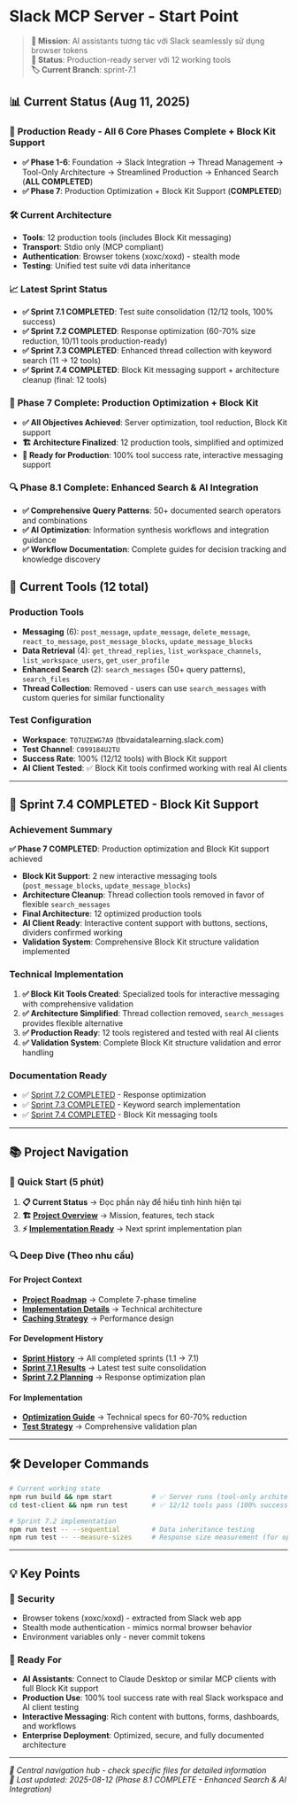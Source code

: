 # Slack MCP Server - Start Point

> **🎯 Mission**: AI assistants tương tác với Slack seamlessly sử dụng browser tokens  
> **📅 Status**: Production-ready server với 12 working tools  
> **🏷️ Current Branch**: sprint-7.1

## 📊 Current Status (Aug 11, 2025)

### 🚀 **Production Ready** - All 6 Core Phases Complete + Block Kit Support

- **✅ Phase 1-6**: Foundation → Slack Integration → Thread Management → Tool-Only Architecture → Streamlined Production → Enhanced Search (**ALL COMPLETED**)
- **✅ Phase 7**: Production Optimization + Block Kit Support (**COMPLETED**)

### 🛠️ **Current Architecture**

- **Tools**: 12 production tools (includes Block Kit messaging)
- **Transport**: Stdio only (MCP compliant)
- **Authentication**: Browser tokens (xoxc/xoxd) - stealth mode
- **Testing**: Unified test suite với data inheritance

### 📈 **Latest Sprint Status**

- **✅ Sprint 7.1 COMPLETED**: Test suite consolidation (12/12 tools, 100% success)
- **✅ Sprint 7.2 COMPLETED**: Response optimization (60-70% size reduction, 10/11 tools production-ready)
- **✅ Sprint 7.3 COMPLETED**: Enhanced thread collection with keyword search (11 → 12 tools)
- **✅ Sprint 7.4 COMPLETED**: Block Kit messaging support + architecture cleanup (final: 12 tools)

### 🎯 **Phase 7 Complete: Production Optimization + Block Kit**
- **✅ All Objectives Achieved**: Server optimization, tool reduction, Block Kit support
- **🏗️ Architecture Finalized**: 12 production tools, simplified and optimized
- **🚀 Ready for Production**: 100% tool success rate, interactive messaging support

### 🔍 **Phase 8.1 Complete: Enhanced Search & AI Integration**
- **✅ Comprehensive Query Patterns**: 50+ documented search operators and combinations
- **✅ AI Optimization**: Information synthesis workflows and integration guidance
- **✅ Workflow Documentation**: Complete guides for decision tracking and knowledge discovery

## 🔧 **Current Tools** (12 total)

### **Production Tools**

- **Messaging** (6): `post_message`, `update_message`, `delete_message`, `react_to_message`, `post_message_blocks`, `update_message_blocks`
- **Data Retrieval** (4): `get_thread_replies`, `list_workspace_channels`, `list_workspace_users`, `get_user_profile`
- **Enhanced Search** (2): `search_messages` (50+ query patterns), `search_files`
- **Thread Collection**: Removed - users can use `search_messages` with custom queries for similar functionality

### **Test Configuration**

- **Workspace**: `T07UZEWG7A9` (tbvaidatalearning.slack.com)
- **Test Channel**: `C099184U2TU`
- **Success Rate**: 100% (12/12 tools) with Block Kit support
- **AI Client Tested**: ✅ Block Kit tools confirmed working with real AI clients

---

## 🎯 **Sprint 7.4 COMPLETED - Block Kit Support**

### **Achievement Summary**

**✅ Phase 7 COMPLETED**: Production optimization and Block Kit support achieved
- **Block Kit Support**: 2 new interactive messaging tools (`post_message_blocks`, `update_message_blocks`)
- **Architecture Cleanup**: Thread collection tools removed in favor of flexible `search_messages`
- **Final Architecture**: 12 optimized production tools
- **AI Client Ready**: Interactive content support with buttons, sections, dividers confirmed working
- **Validation System**: Comprehensive Block Kit structure validation implemented

### **Technical Implementation**

1. **✅ Block Kit Tools Created**: Specialized tools for interactive messaging with comprehensive validation
2. **✅ Architecture Simplified**: Thread collection removed, `search_messages` provides flexible alternative
3. **✅ Production Ready**: 12 tools registered and tested with real AI clients
4. **✅ Validation System**: Complete Block Kit structure validation and error handling

### **Documentation Ready**

- ✅ [Sprint 7.2 COMPLETED](02_implementation/sprint_7_2_implementation_summary.md) - Response optimization
- ✅ [Sprint 7.3 COMPLETED](02_implementation/sprint_7_3.md) - Keyword search implementation  
- ✅ [Sprint 7.4 COMPLETED](02_implementation/sprint_7_4.md) - Block Kit messaging tools

---

## 📚 **Project Navigation**

### 🚀 **Quick Start (5 phút)**

1. **📋 Current Status** → Đọc phần này để hiểu tình hình hiện tại
2. **🏗️ [Project Overview](00_context/project-requirement.md)** → Mission, features, tech stack
3. **⚡ [Implementation Ready](02_implementation/sprint_7_2.md)** → Next sprint implementation plan

### 🔍 **Deep Dive (Theo nhu cầu)**

#### **For Project Context**

- **[Project Roadmap](01_preparation/project_roadmap.md)** → Complete 7-phase timeline
- **[Implementation Details](00_context/implementation-detail.md)** → Technical architecture
- **[Caching Strategy](00_context/about-caching.md)** → Performance design

#### **For Development History**

- **[Sprint History](02_implementation/)** → All completed sprints (1.1 → 7.1)
- **[Sprint 7.1 Results](02_implementation/sprint_7_1.md)** → Latest test suite consolidation
- **[Sprint 7.2 Planning](02_implementation/sprint_7_2.md)** → Response optimization plan

#### **For Implementation**

- **[Optimization Guide](02_implementation/sprint_7_2_optimization_guide.md)** → Technical specs for 60-70% reduction
- **[Test Strategy](02_implementation/sprint_7_2_test_plan.md)** → Comprehensive validation plan

---

## 🛠️ **Developer Commands**

```bash
# Current working state
npm run build && npm start          # ✅ Server runs (tool-only architecture)
cd test-client && npm run test      # ✅ 12/12 tools pass (100% success rate)

# Sprint 7.2 implementation
npm run test -- --sequential        # Data inheritance testing
npm run test -- --measure-sizes     # Response size measurement (for optimization)
```

---

## 💡 **Key Points**

### 🔐 **Security**

- Browser tokens (xoxc/xoxd) - extracted from Slack web app
- Stealth mode authentication - mimics normal browser behavior
- Environment variables only - never commit tokens

### 🎯 **Ready For**

- **AI Assistants**: Connect to Claude Desktop or similar MCP clients with full Block Kit support
- **Production Use**: 100% tool success rate with real Slack workspace and AI client testing
- **Interactive Messaging**: Rich content with buttons, forms, dashboards, and workflows
- **Enterprise Deployment**: Optimized, secure, and fully documented architecture

---

_🔄 Central navigation hub - check specific files for detailed information_  
_📅 Last updated: 2025-08-12 (Phase 8.1 COMPLETE - Enhanced Search & AI Integration)_
